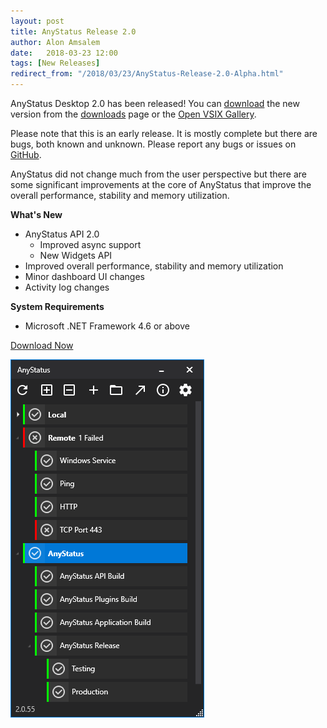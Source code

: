 ```yaml
---
layout: post
title: AnyStatus Release 2.0
author: Alon Amsalem
date:   2018-03-23 12:00
tags: [New Releases]
redirect_from: "/2018/03/23/AnyStatus-Release-2.0-Alpha.html"
---
```


AnyStatus Desktop 2.0 has been released! You can [download](/downloads) the new version from the [downloads](/downloads) page or the [Open VSIX Gallery](http://vsixgallery.com/extension/AnyStatus.VSPackage.6f25620d-ff50-42d1-89da-709a45cebe10/).

Please note that this is an early release. It is mostly complete but there are bugs, both known and unknown. Please report any bugs or issues on [GitHub](https://github.com/anystatus/support/issues).

AnyStatus did not change much from the user perspective but there are some significant improvements at the core of AnyStatus that improve the overall performance, stability and memory utilization.

**What's New**

- AnyStatus API 2.0
	- Improved async support
	- New Widgets API
- Improved overall performance, stability and memory utilization
- Minor dashboard UI changes
- Activity log changes

**System Requirements**

- Microsoft .NET Framework 4.6 or above

[Download Now](/downloads)

![AnyStatus Desktop 2.0](/assets/posts/2018-03-23-anystatus-release-2.0-alpha/anystatus-desktop-2.0.png)
